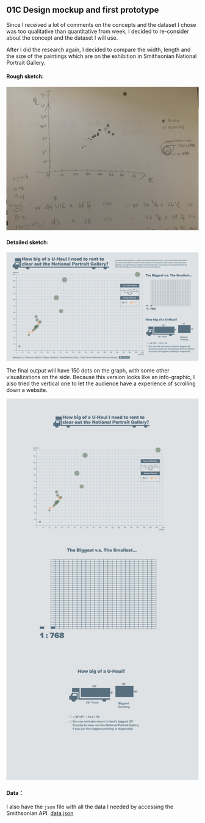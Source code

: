 ## 01C Design mockup and first prototype

Since I received a lot of comments on the concepts and the dataset I chose was too qualitative than quantitative from week, I decided to re-consider about the concept and the dataset I will use.

After I did the research again, I decided to compare the width, length and the size of the paintings which are on the exhibition in Smithsonian National Portrait Gallery.

#### Rough sketch:
![sketch1](https://github.com/kanodesu/majorstudio-fall21/blob/main/01%20Quantitative/01C%20Design%20mockup%20and%20first%20prototype/sketch1.png "sketch1")

#### Detailed sketch:
![sketch2](https://github.com/kanodesu/majorstudio-fall21/blob/main/01%20Quantitative/01C%20Design%20mockup%20and%20first%20prototype/Artboard%201.png "sketch2")

The final output will have 150 dots on the graph, with some other visualizations on the side. Because this version looks like an info-graphic, I also tried the vertical one to let the audience have a experience of scrolling down a website.

![sketch3](https://github.com/kanodesu/majorstudio-fall21/blob/main/01%20Quantitative/01C%20Design%20mockup%20and%20first%20prototype/Artboard%202.png "sketch3")


#### Data：
I also have the `json` file with all the data I needed by accessing the Smithsonian API. [data.json](https://github.com/kanodesu/majorstudio-fall21/blob/main/01%20Quantitative/01C%20Design%20mockup%20and%20first%20prototype/data.json)
